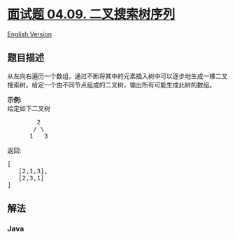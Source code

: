 # [面试题 04.09. 二叉搜索树序列](https://leetcode.cn/problems/bst-sequences-lcci)

[English Version](/lcci/04.09.BST%20Sequences/README_EN.md)

## 题目描述


<p>从左向右遍历一个数组，通过不断将其中的元素插入树中可以逐步地生成一棵二叉搜索树。给定一个由不同节点组成的二叉树，输出所有可能生成此树的数组。</p>
<p><strong>示例:</strong><br>
给定如下二叉树</p>
<pre>        2
       / \
      1   3
</pre>
<p>返回:</p>
<pre>[
   [2,1,3],
   [2,3,1]
]
</pre>

## 解法

### **Java**

```java

```
